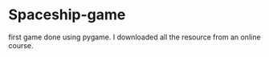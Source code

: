 # Spaceship-game
first game done using pygame. I downloaded all the resource from an online course.
